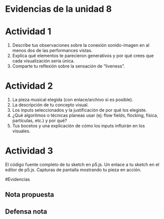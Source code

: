 # Evidencias de la unidad 8

# Actividad 1
1. Describe tus observaciones sobre la conexión sonido-imagen en al menos dos de las performances vistas.
2. Explica qué elementos te parecieron generativos y por qué crees que cada visualización sería única.
3. Comparte tu reflexión sobre la sensación de “liveness”.


# Actividad 2
1. La pieza musical elegida (con enlace/archivo si es posible).
2. La descripción de tu concepto visual.
3. Los inputs seleccionados y la justificación de por qué los elegiste.
4. ¿Qué algoritmos o técnicas planeas usar (ej: flow fields, flocking, física, partículas, etc.) y por qué?
5. Tus bocetos y una explicación de cómo los inputs influirán en los visuales.


# Actividad 3
El código fuente completo de tu sketch en p5.js.
Un enlace a tu sketch en el editor de p5.js.
Capturas de pantalla mostrando tu pieza en acción.


#Evidencias
## Nota propuesta


## Defensa nota
